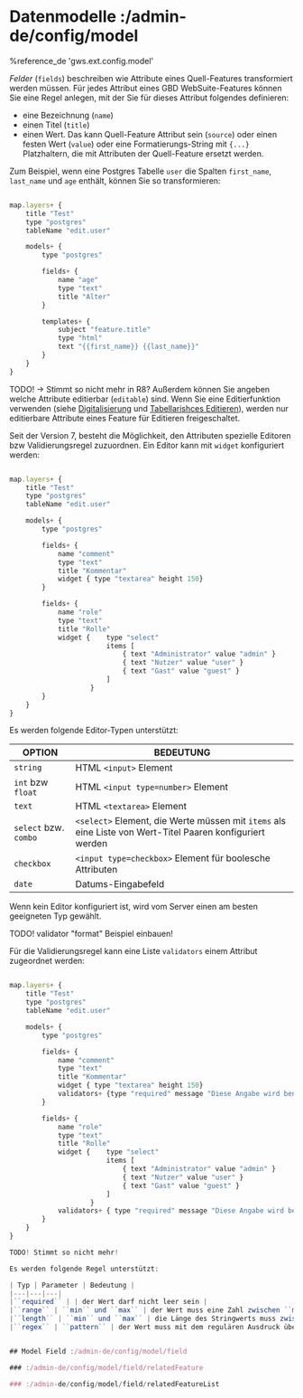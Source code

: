# Datenmodelle :/admin-de/config/model

%reference_de 'gws.ext.config.model'

*Felder* (``fields``) beschreiben wie Attribute eines Quell-Features transformiert werden müssen. Für jedes Attribut eines GBD WebSuite-Features können Sie eine Regel anlegen, mit der Sie für dieses Attribut folgendes definieren:

- eine Bezeichnung (``name``)
- einen Titel (``title``)
- einen Wert. Das kann Quell-Feature Attribut sein (``source``) oder einen festen Wert (``value``) oder eine Formatierungs-String mit ``{...}`` Platzhaltern, die mit Attributen der Quell-Feature ersetzt werden.

Zum Beispiel, wenn eine Postgres Tabelle ``user`` die Spalten ``first_name``, ``last_name`` und ``age`` enthält, können Sie so transformieren:

```javascript

map.layers+ {
    title "Test"
    type "postgres"
    tableName "edit.user"

    models+ {
        type "postgres"

        fields+ {
            name "age"
            type "text"
            title "Alter"
        }

        templates+ {
            subject "feature.title"
            type "html"
            text "{{first_name}} {{last_name}}"
        }
    }
}
```

TODO! -> Stimmt so nicht mehr in R8?
Außerdem können Sie angeben welche Attribute editierbar (``editable``) sind. Wenn Sie eine Editierfunktion verwenden (siehe [Digitalisierung](/admin-de/plugin/edit) und [Tabellarishces Editieren](/admin-de/plugin/tabedit)), werden nur editierbare Attribute eines Feature für Editieren freigeschaltet.

Seit der Version 7, besteht die Möglichkeit, den Attributen spezielle Editoren bzw Validierungsregel zuzuordnen. Ein Editor kann mit ``widget`` konfiguriert werden:

```javascript

map.layers+ {
    title "Test"
    type "postgres"
    tableName "edit.user"

    models+ {
        type "postgres"

        fields+ {
            name "comment"
            type "text"
            title "Kommentar"
            widget { type "textarea" height 150}
        }

        fields+ {
            name "role"
            type "text"
            title "Rolle"
            widget {    type "select"
                        items [
                            { text "Administrator" value "admin" }
                            { text "Nutzer" value "user" }
                            { text "Gast" value "guest" }
                        ]
                    }
        }
    }
}
```

Es werden folgende Editor-Typen unterstützt:

| OPTION | BEDEUTUNG |
|---|---|
|``string`` | HTML ``<input>`` Element |
|``int`` bzw ``float`` | HTML ``<input type=number>`` Element |
|``text`` | HTML ``<textarea>`` Element |
|``select`` bzw. ``combo`` | ``<select>`` Element, die Werte müssen mit ``items`` als eine Liste von Wert-Titel Paaren konfiguriert werden |
|``checkbox`` | ``<input type=checkbox>`` Element für boolesche Attributen |
|``date`` | Datums-Eingabefeld |

Wenn kein Editor konfiguriert ist, wird vom Server einen am besten geeigneten Typ gewählt.

TODO! validator "format" Beispiel einbauen!

Für die Validierungsregel kann eine Liste ``validators`` einem Attribut zugeordnet werden:

```javascript

map.layers+ {
    title "Test"
    type "postgres"
    tableName "edit.user"

    models+ {
        type "postgres"

        fields+ {
            name "comment"
            type "text"
            title "Kommentar"
            widget { type "textarea" height 150}
            validators+ {type "required" message "Diese Angabe wird benötigt."}
        }

        fields+ {
            name "role"
            type "text"
            title "Rolle"
            widget {    type "select"
                        items [
                            { text "Administrator" value "admin" }
                            { text "Nutzer" value "user" }
                            { text "Gast" value "guest" }
                        ]
                    }
            validators+ { type "required" message "Diese Angabe wird benötigt."}
        }
    }
}

TODO! Stimmt so nicht mehr!

Es werden folgende Regel unterstützt:

| Typ | Parameter | Bedeutung |
|---|---|---|
|``required`` | | der Wert darf nicht leer sein |
|``range`` | ``min`` und ``max`` | der Wert muss eine Zahl zwischen ``min`` und ``max`` sein |
|``length`` | ``min`` und ``max`` | die Länge des Stringwerts muss zwischen ``min`` und ``max`` sein |
|``regex`` | ``pattern`` | der Wert muss mit dem regulären Ausdruck übereinstimmen |


## Model Field :/admin-de/config/model/field

### :/admin-de/config/model/field/relatedFeature

### :/admin-de/config/model/field/relatedFeatureList

